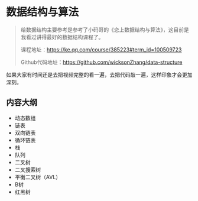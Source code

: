 # 数据结构与算法

> 给数据结构主要参考是参考了小码哥的《恋上数据结构与算法》，这目前是我看过讲得最好的数据结构课程了。
>
> 课程地址：https://ke.qq.com/course/385223#term_id=100509723
>
> Github代码地址：https://github.com/wicksonZhang/data-structure

如果大家有时间还是去把视频完整的看一遍，去把代码敲一遍，这样印象才会更加深刻。

## 内容大纲

- 动态数组
- 链表
- 双向链表
- 循环链表
- 栈
- 队列
- 二叉树
- 二叉搜索树
- 平衡二叉树（AVL）   
- B树
- 红黑树
